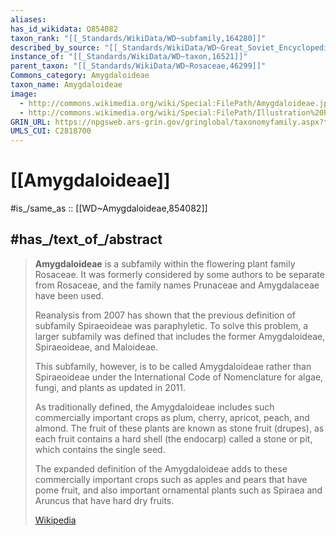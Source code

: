 ```yaml
---
aliases:
has_id_wikidata: Q854082
taxon_rank: "[[_Standards/WikiData/WD~subfamily,164280]]"
described_by_source: "[[_Standards/WikiData/WD~Great_Soviet_Encyclopedia_(1926_1947),20078554]]"
instance_of: "[[_Standards/WikiData/WD~taxon,16521]]"
parent_taxon: "[[_Standards/WikiData/WD~Rosaceae,46299]]"
Commons_category: Amygdaloideae
taxon_name: Amygdaloideae
image:
  - http://commons.wikimedia.org/wiki/Special:FilePath/Amygdaloideae.jpg
  - http://commons.wikimedia.org/wiki/Special:FilePath/Illustration%20Prunus%20dulcis0.jpg
GRIN_URL: https://npgsweb.ars-grin.gov/gringlobal/taxonomyfamily.aspx?type=subfamily&id=2373
UMLS_CUI: C2818700
---
```


# [[Amygdaloideae]] 

#is_/same_as :: [[WD~Amygdaloideae,854082]] 

## #has_/text_of_/abstract 

> **Amygdaloideae** is a subfamily within the flowering plant family Rosaceae. 
> It was formerly considered by some authors to be separate from Rosaceae, 
> and the family names Prunaceae and Amygdalaceae have been used. 
> 
> Reanalysis from 2007 has shown 
> that the previous definition of subfamily Spiraeoideae was paraphyletic. 
> To solve this problem, a larger subfamily was defined 
> that includes the former Amygdaloideae, Spiraeoideae, and Maloideae. 
> 
> This subfamily, however, is to be called Amygdaloideae rather than Spiraeoideae 
> under the International Code of Nomenclature for algae, fungi, and plants as updated in 2011.
>
> As traditionally defined, the Amygdaloideae includes such commercially important crops as plum, cherry, apricot, peach, and almond. The fruit of these plants are known as stone fruit (drupes), as each fruit contains a hard shell (the endocarp) called a stone or pit, which contains the single seed.
>
> The expanded definition of the Amygdaloideae adds to these commercially important crops such as apples and pears that have pome fruit, and also important ornamental plants such as Spiraea and Aruncus that have hard dry fruits.
>
> [Wikipedia](https://en.wikipedia.org/wiki/Amygdaloideae) 

